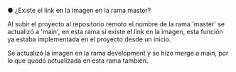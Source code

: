 ● ¿Existe el link en la imagen en la rama master?

Al subir el proyecto al repositorio remoto el nombre de la rama 'master' se actualizó a 'main',  en esta rama sí existe el link en la imagen, esta función ya estaba implementada en el proyecto desde un inicio.

Se actualizó la imagen en la rama development y se hizo merge a main, por lo que quedó actualizada en esta rama también.